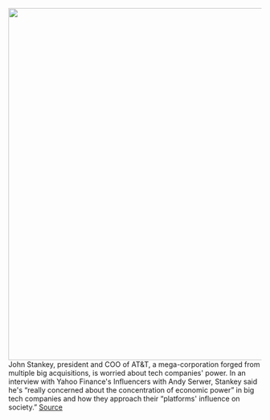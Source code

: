 <img src='https://cdn.vox-cdn.com/thumbor/GdO-wPgQYb5X7ac3XaqlOMjorKI=/0x0:5142x3428/1200x800/filters:focal(1755x989:2577x1811)/cdn.vox-cdn.com/uploads/chorus_image/image/66364523/610932606.jpg.0.jpg' width='700px' /><br/>
John Stankey, president and COO of AT&T, a mega-corporation forged from multiple big acquisitions, is worried about tech companies' power. In an interview with Yahoo Finance's Influencers with Andy Serwer, Stankey said he's “really concerned about the concentration of economic power” in big tech companies and how they approach their “platforms' influence on society.”
<a href='https://www.theverge.com/2020/2/24/21150638/john-stankey-facebook-att-monopoly-media-power'> Source <a/>